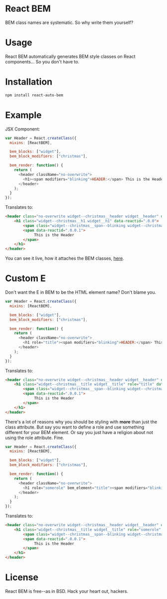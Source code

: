 # React BEM

BEM class names are systematic. So why write them yourself?

# Usage

React BEM automatically generates BEM style classes on React components... So you don't have to.

# Installation

```bash
npm install react-auto-bem
```

# Example

JSX Component:

```javascript
var Header = React.createClass({
  mixins: [ReactBEM],

  bem_blocks: ["widget"],
  bem_block_modifiers: ["christmas"],

  bem_render: function() {
    return (
      <header className="no-overwrite">
        <h1><span modifiers="blinking">HEADER:</span> This is the Header</h1>
      </header>
    );
  }
});
```

Translates to:

```html
<header class="no-overwrite widget--christmas__header widget__header" data-reactid=".0">
    <h1 class="widget--christmas__h1 widget__h1" data-reactid=".0.0">
        <span class="widget--christmas__span--blinking widget--christmas__span widget__span--blinking widget__span" data-reactid=".0.0.0"></span>
        <span data-reactid=".0.0.1">
             This is the Header
        </span>
    </h1>
</header>
```

You can see it live, how it attaches the BEM classes, [here](http://cuzzo.github.io/react-bem/example/ "React autogenerate BEM class names example").

# Custom E

Don't want the E in BEM to be the HTML element name? Don't blame you.

```javascript
var Header = React.createClass({
  mixins: [ReactBEM],

  bem_blocks: ["widget"],
  bem_block_modifiers: ["christmas"],

  bem_render: function() {
    return (
      <header className="no-overwrite">
        <h1 role="title"><span modifiers="blinking">HEADER:</span> This is the Header</h1>
      </header>
    );
  }
});
```

Translates to:

```html
<header class="no-overwrite widget--christmas__header widget__header" data-reactid=".0">
    <h1 class="widget--christmas__title widget__title" role="title" data-reactid=".0.0">
        <span class="widget--christmas__span--blinking widget--christmas__span widget__span--blinking widget__span" data-reactid=".0.0.0"></span>
        <span data-reactid=".0.0.1">
             This is the Header
        </span>
    </h1>
</header>
```

There's a lot of reasons why you should be styling with **more** than just the class attribute. But say you want to define a role and use something different for your BEM element. Or say you just have a religion about not using the role attribute. Fine.

```javascript
var Header = React.createClass({
  mixins: [ReactBEM],

  bem_blocks: ["widget"],
  bem_block_modifiers: ["christmas"],

  bem_render: function() {
    return (
      <header className="no-overwrite">
        <h1 role="somerole" bem_element="title"><span modifiers="blinking">HEADER:</span> This is the Header</h1>
      </header>
    );
  }
});
```

Translates to:

```html
<header class="no-overwrite widget--christmas__header widget__header" data-reactid=".0">
    <h1 class="widget--christmas__title widget__title" role="somerole" data-reactid=".0.0">
        <span class="widget--christmas__span--blinking widget--christmas__span widget__span--blinking widget__span" data-reactid=".0.0.0"></span>
        <span data-reactid=".0.0.1">
             This is the Header
        </span>
    </h1>
</header>
```

# License

React BEM is free--as in BSD. Hack your heart out, hackers.
